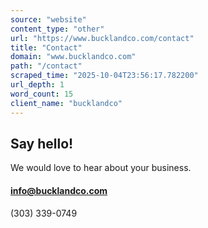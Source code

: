 ```yaml
---
source: "website"
content_type: "other"
url: "https://www.bucklandco.com/contact"
title: "Contact"
domain: "www.bucklandco.com"
path: "/contact"
scraped_time: "2025-10-04T23:56:17.782200"
url_depth: 1
word_count: 15
client_name: "bucklandco"
---
```


## Say hello!

We would love to hear about your business.

#### info@bucklandco.com  
(303) 339-0749